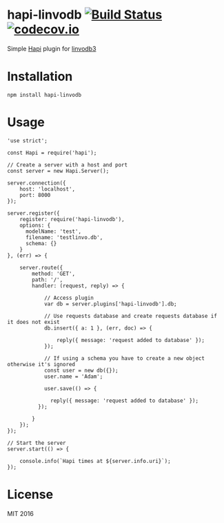 # hapi-linvodb [![Build Status](https://travis-ci.org/lokenx/hapi-linvodb.svg?branch=master)](https://travis-ci.org/lokenx/hapi-linvodb) [![codecov.io](https://codecov.io/github/lokenx/hapi-linvodb/coverage.svg?branch=master)](https://codecov.io/github/lokenx/hapi-linvodb?branch=master)

Simple [Hapi](http://hapijs.com/) plugin for [linvodb3](https://github.com/Ivshti/linvodb3)

# Installation

```
npm install hapi-linvodb
```

# Usage

```
'use strict';

const Hapi = require('hapi');

// Create a server with a host and port
const server = new Hapi.Server();

server.connection({
    host: 'localhost',
    port: 8000
});

server.register({
    register: require('hapi-linvodb'),
    options: {
      modelName: 'test',
      filename: 'testlinvo.db',
      schema: {}
    }
}, (err) => {

    server.route({
        method: 'GET',
        path: '/',
        handler: (request, reply) => {

            // Access plugin
            var db = server.plugins['hapi-linvodb'].db;

            // Use requests database and create requests database if it does not exist
            db.insert({ a: 1 }, (err, doc) => {

                reply({ message: 'request added to database' });
            });

            // If using a schema you have to create a new object otherwise it's ignored
            const user = new db({});
            user.name = 'Adam';

            user.save(() => {

              reply({ message: 'request added to database' });
          });

        }
    });
});

// Start the server
server.start(() => {

    console.info(`Hapi times at ${server.info.uri}`);
});
```

# License

MIT 2016
